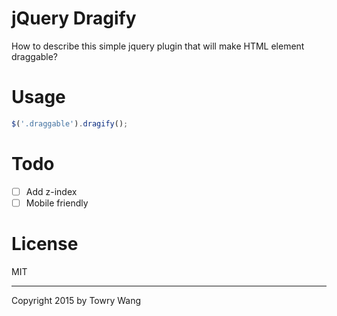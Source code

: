 # jQuery Dragify

How to describe this simple jquery plugin that will make HTML element draggable?

# Usage

```javascript
$('.draggable').dragify();
```

# Todo

- [ ] Add z-index
- [ ] Mobile friendly

# License

MIT

---

Copyright 2015 by Towry Wang
